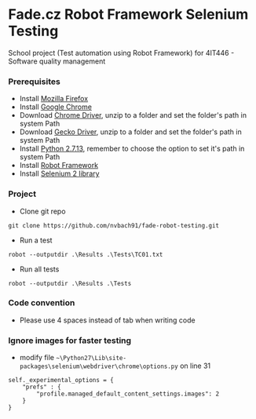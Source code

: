 # Fade.cz Robot Framework Selenium Testing
School project (Test automation using Robot Framework) for 4IT446 - Software quality management

### Prerequisites
* Install [Mozilla Firefox](https://www.mozilla.org/en-US/firefox/new/)
* Install [Google Chrome](https://www.google.com/chrome/)
* Download [Chrome Driver](https://sites.google.com/a/chromium.org/chromedriver/downloads), unzip to a folder and set the folder's path in system Path
* Download [Gecko Driver](https://github.com/mozilla/geckodriver/releases), unzip to a folder and set the folder's path in system Path
* Install [Python 2.7.13](https://www.python.org/downloads/), remember to choose the option to set it's path in system Path
* Install [Robot Framework](https://github.com/robotframework/robotframework#installation)
* Install [Selenium 2 library](https://github.com/robotframework/Selenium2Library#user-content-installation)

### Project
* Clone git repo
```{r, engine='sh'}
git clone https://github.com/nvbach91/fade-robot-testing.git
```

* Run a test
```{r, engine='sh'}
robot --outputdir .\Results .\Tests\TC01.txt
```

* Run all tests
```{r, engine='sh'}
robot --outputdir .\Results .\Tests
```

### Code convention
* Please use 4 spaces instead of tab when writing code


### Ignore images for faster testing
* modify file ```~\Python27\Lib\site-packages\selenium\webdriver\chrome\options.py``` on line 31
```
self._experimental_options = {
    "prefs" : {
        "profile.managed_default_content_settings.images": 2
    }
}
```
